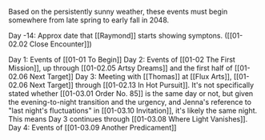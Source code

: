 
Based on the persistently sunny weather, these events must begin somewhere from late spring to early fall in 2048.

Day -14: Approx date that [[Raymond]] starts showing symptons. ([[01-02.02 Close Encounter]])

Day 1: Events of [[01-01 To Begin]]
Day 2: Events of [[01-02 The First Mission]], up through [[01-02.05 Artsy Dreams]] and the first half of [[01-02.06 Next Target]]
Day 3: Meeting with [[Thomas]] at [[Flux Arts]], [[01-02.06 Next Target]] through [[01-02.13 In Hot Pursuit]]. It's not specifically stated whether [[01-03.01 Order No. 85]] is the same day or not, but given the evening-to-night transition and the urgency, and Jenna's reference to "last night's fluctuations" in [[01-03.10 Invitation]], it's likely the same night. This means Day 3 continues through [[01-03.08 Where Light Vanishes]].
Day 4: Events of [[01-03.09 Another Predicament]]